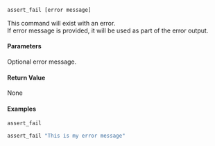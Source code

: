 ```sh
assert_fail [error message]
```

This command will exist with an error.<br>
If error message is provided, it will be used as part of the error output.

#### Parameters

Optional error message.

#### Return Value

None

#### Examples

```sh
assert_fail

assert_fail "This is my error message"
```
